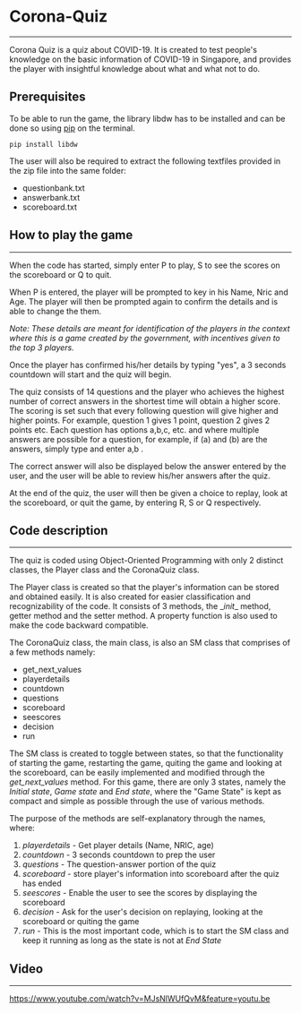 # Corona-Quiz
***
Corona Quiz is a quiz about COVID-19. It is created to test people's knowledge on the basic information of COVID-19 in Singapore, and provides the player with insightful knowledge about what and what not to do. 
## Prerequisites

To be able to run the game, the library libdw has to be installed and can be done so using [pip](https://pip.pypa.io/en/stable/) on the terminal.
```
pip install libdw
```
The user will also be required to extract the following textfiles provided in the zip file into the same folder: 

* questionbank.txt
* answerbank.txt
* scoreboard.txt

## How to play the game
***
When the code has started, simply enter P to play, S to see the scores on the scoreboard or Q to quit.

When P is entered, the player will be prompted to key in his Name, Nric and Age. The player will then be prompted again to confirm the details and is able to change the them. 

*Note: These details are meant for identification of the players in the context where this is a game created by the government, with incentives given to the top 3 players.*

Once the player has confirmed his/her details by typing "yes", a 3 seconds countdown will start and the quiz will begin.

The quiz consists of 14 questions and the player who achieves the highest number of correct answers in the shortest time will obtain a higher score. The scoring is set such that every following question will give higher and higher points. For example, question 1 gives 1 point, question 2 gives 2 points etc. Each question has options a,b,c, etc. and where multiple answers are possible for a question, for example, if (a) and (b) are the answers, simply type and enter a,b .

The correct answer will also be displayed below the answer entered by the user, and the user will be able to review his/her answers after the quiz.

At the end of the quiz, the user will then be given a choice to replay, look at the scoreboard, or quit the game, by entering R, S or Q respectively.

## Code description
***
The quiz is coded using Object-Oriented Programming with only 2 distinct classes, the Player class and the CoronaQuiz class.

The Player class is created so that the player's information can be stored and obtained easily. It is also created for easier classification and recognizability of the code. It consists of 3 methods, the \__init__ method, getter method and the setter method. A property function is also used to make the code backward compatible.

The CoronaQuiz class, the main class, is also an SM class that comprises of a few methods namely:
* get_next_values
* playerdetails
* countdown
* questions
* scoreboard
* seescores
* decision
* run 

The SM class is created to toggle between states, so that the functionality of starting the game, restarting the game, quiting the game and looking at the scoreboard, can be easily implemented and modified through the *get_next_values* method. For this game, there are only 3 states, namely the *Initial state*, *Game state* and *End state*, where the "Game State" is kept as compact and simple as possible through the use of various methods.

The purpose of the methods are self-explanatory through the names, where:
1) *playerdetails* - Get player details (Name, NRIC, age)
2) *countdown* - 3 seconds countdown to prep the user
3) *questions* - The question-answer portion of the quiz
4) *scoreboard* - store player's information into scoreboard after the quiz has ended
5) *seescores* - Enable the user to see the scores by displaying the scoreboard
6) *decision* - Ask for the user's decision on replaying, looking at the scoreboard or quiting the game
7) *run* - This is the most important code, which is to start the SM class and keep it running as long as the state is not at *End State*

## Video
---
<https://www.youtube.com/watch?v=MJsNlWUfQvM&feature=youtu.be>









